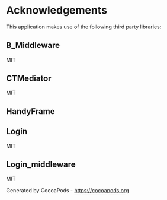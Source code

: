 # Acknowledgements
This application makes use of the following third party libraries:

## B_Middleware

MIT


## CTMediator

MIT


## HandyFrame



## Login

MIT


## Login_middleware

MIT

Generated by CocoaPods - https://cocoapods.org
